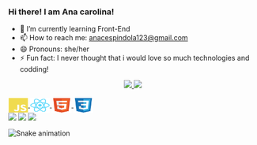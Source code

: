 ### Hi there! I am Ana carolina!


- 🌱 I’m currently learning Front-End
- 📫 How to reach me: anacespindola123@gmail.com
- 😄 Pronouns: she/her
- ⚡ Fun fact: I never thought that i would love so much technologies and codding!

<div align="center">
  <a href="https://github.com/anacespindola">
  <img height="180em" src="https://github-readme-stats.vercel.app/api?username=anacespindola&show_icons=&theme=cobalt&include_all_commits=true&count_private=true"/>
  <img height="180em" src="https://github-readme-stats.vercel.app/api/top-langs/?username=anacespindola&layout=compact&langs_count=7&theme=cobalt"/>
</div>
  <div style="display: inline_block"><br>
  <img align="center" alt="Ana-Js" height="30" width="40" src="https://raw.githubusercontent.com/devicons/devicon/master/icons/javascript/javascript-plain.svg">
  <img align="center" alt="Ana-React" height="30" width="40" src="https://raw.githubusercontent.com/devicons/devicon/master/icons/react/react-original.svg">
  <img align="center" alt="Ana-HTML" height="30" width="40" src="https://raw.githubusercontent.com/devicons/devicon/master/icons/html5/html5-original.svg">
  <img align="center" alt="Ana-CSS" height="30" width="40" src="https://raw.githubusercontent.com/devicons/devicon/master/icons/css3/css3-original.svg">
</div>
  
  <div> 
 <a href="https://discord.gg/atcdahF8" target="_blank"><img src="https://img.shields.io/badge/Discord-7289DA?style=for-the-badge&logo=discord&logoColor=white" target="_blank"></a> 
  <a href = "mailto:anacespindola123@gmail.com"><img src="https://img.shields.io/badge/-Gmail-%23333?style=for-the-badge&logo=gmail&logoColor=white" target="_blank"></a>
  <a href="https://www.linkedin.com/in/ana-carolina-madalozzo-espindola-4b05b4190/" target="_blank"><img src="https://img.shields.io/badge/-LinkedIn-%230077B5?style=for-the-badge&logo=linkedin&logoColor=white" target="_blank"></a> 
 
  ![Snake animation](https://github.com/anacespindola/anacespindola/blob/output/github-contribution-grid-snake.svg)
 
</div>
    
